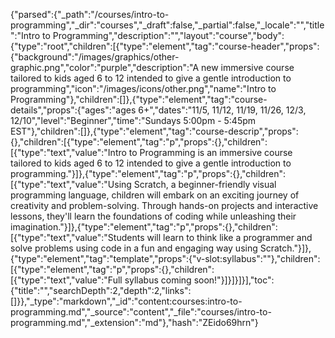 {"parsed":{"_path":"/courses/intro-to-programming","_dir":"courses","_draft":false,"_partial":false,"_locale":"","title":"Intro to Programming","description":"","layout":"course","body":{"type":"root","children":[{"type":"element","tag":"course-header","props":{"background":"/images/graphics/other-graphic.png","color":"purple","description":"A new immersive course tailored to kids aged 6 to 12 intended to give a gentle introduction to programming","icon":"/images/icons/other.png","name":"Intro to Programming"},"children":[]},{"type":"element","tag":"course-details","props":{"ages":"ages 6+","dates":"11/5, 11/12, 11/19, 11/26, 12/3, 12/10","level":"Beginner","time":"Sundays 5:00pm - 5:45pm EST"},"children":[]},{"type":"element","tag":"course-descrip","props":{},"children":[{"type":"element","tag":"p","props":{},"children":[{"type":"text","value":"Intro to Programming is an immersive course tailored to kids aged 6 to 12 intended to give a gentle introduction to programming."}]},{"type":"element","tag":"p","props":{},"children":[{"type":"text","value":"Using Scratch, a beginner-friendly visual programming language, children will embark on an exciting journey of creativity and problem-solving. Through hands-on projects and interactive lessons, they'll learn the foundations of coding while unleashing their imagination."}]},{"type":"element","tag":"p","props":{},"children":[{"type":"text","value":"Students will learn to think like a programmer and solve problems using code in a fun and engaging way using Scratch."}]},{"type":"element","tag":"template","props":{"v-slot:syllabus":""},"children":[{"type":"element","tag":"p","props":{},"children":[{"type":"text","value":"Full syllabus coming soon!"}]}]}]}],"toc":{"title":"","searchDepth":2,"depth":2,"links":[]}},"_type":"markdown","_id":"content:courses:intro-to-programming.md","_source":"content","_file":"courses/intro-to-programming.md","_extension":"md"},"hash":"ZEido69hrn"}